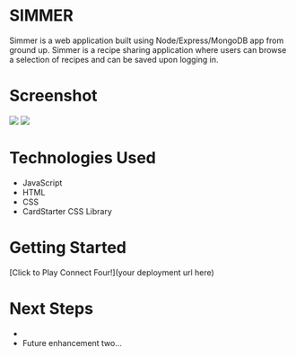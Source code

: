 # SIMMER
Simmer is a web application built using Node/Express/MongoDB app from ground up. Simmer is a recipe sharing application where users can browse a selection of recipes and can be saved upon logging in.

# Screenshot

<img src="url to your image on imgur">
<img src="url to your image on imgur">

# Technologies Used

- JavaScript
- HTML
- CSS
- CardStarter CSS Library

# Getting Started

[Click to Play Connect Four!](your deployment url here)

# Next Steps

- 
- Future enhancement two... 
